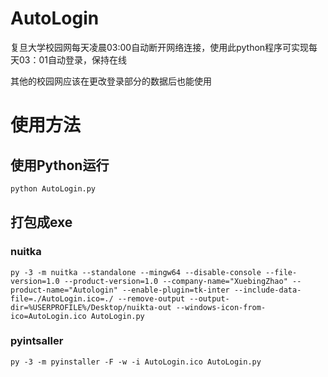 # AutoLogin
复旦大学校园网每天凌晨03:00自动断开网络连接，使用此python程序可实现每天03：01自动登录，保持在线

其他的校园网应该在更改登录部分的数据后也能使用


# 使用方法

## 使用Python运行
```py
python AutoLogin.py
```

## 打包成exe

### nuitka
```shell
py -3 -m nuitka --standalone --mingw64 --disable-console --file-version=1.0 --product-version=1.0 --company-name="XuebingZhao" --product-name="Autologin" --enable-plugin=tk-inter --include-data-file=./AutoLogin.ico=./ --remove-output --output-dir=%USERPROFILE%/Desktop/nuikta-out --windows-icon-from-ico=AutoLogin.ico AutoLogin.py
```

### pyintsaller
```shell
py -3 -m pyinstaller -F -w -i AutoLogin.ico AutoLogin.py
```